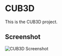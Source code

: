 # CUB3D

This is the CUB3D project.

## Screenshot

![CUB3D Screenshot](https://github.com/aghounami/CUB3D/image.png)
